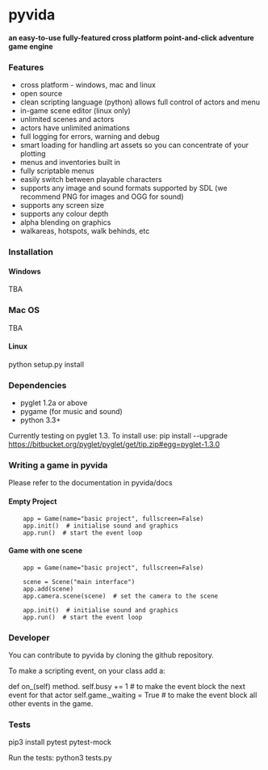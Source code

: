 pyvida
======
#### an easy-to-use fully-featured cross platform point-and-click adventure game engine ####

### Features ###

* cross platform - windows, mac and linux
* open source
* clean scripting language (python) allows full control of actors and menu
* in-game scene editor (linux only)
* unlimited scenes and actors
* actors have unlimited animations
* full logging for errors, warning and debug 
* smart loading for handling art assets so you can concentrate of your plotting
* menus and inventories built in
* fully scriptable menus
* easily switch between playable characters
* supports any image and sound formats supported by SDL (we recommend PNG for images and OGG for sound)
* supports any screen size
* supports any colour depth
* alpha blending on graphics
* walkareas, hotspots, walk behinds, etc

### Installation ###

#### Windows ####

TBA

### Mac OS ####

TBA

#### Linux ####

python setup.py install

### Dependencies ###

 * pyglet 1.2a or above
 * pygame (for music and sound)
 * python 3.3+

Currently testing on pyglet 1.3. To install use:
pip install --upgrade https://bitbucket.org/pyglet/pyglet/get/tip.zip#egg=pyglet-1.3.0

### Writing a game in pyvida ###

Please refer to the documentation in pyvida/docs

#### Empty Project ####

```
    app = Game(name="basic project", fullscreen=False)
    app.init()  # initialise sound and graphics
    app.run()  # start the event loop
```

#### Game with one scene ####
```
    app = Game(name="basic project", fullscreen=False)

    scene = Scene("main interface")
    app.add(scene)
    app.camera.scene(scene)  # set the camera to the scene

    app.init()  # initialise sound and graphics
    app.run()  # start the event loop
```


### Developer ###

You can contribute to pyvida by cloning the github repository.

To make a scripting event, on your class add a:

def on_<event>(self) method.
    self.busy += 1 # to make the event block the next event for that actor
    self.game._waiting = True  # to make the event block all other events in the game.



### Tests ###
pip3 install pytest pytest-mock

Run the tests:
python3 tests.py
